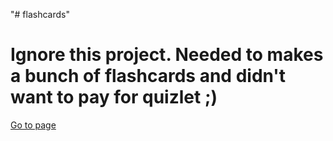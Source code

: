 "# flashcards" 
<h1>Ignore this project. Needed to makes a bunch of flashcards and didn't want to pay for quizlet ;)</h1>
<a href="https://savlm.github.io/flashcards/">Go to page</a>
